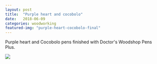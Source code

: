 ```yaml
---
layout: post
title:  "Purple heart and cocobolo"
date:   2018-06-09
categories: woodworking
featured-img: "purple-heart-cocobolo-final"
---
```


Purple heart and Cocobolo pens finished with Doctor's Woodshop Pens Plus.

<img src="https://lh3.googleusercontent.com/kfb787qNTrexCSmcKTryALjqTPQGFDyz7J3OZIyxv5ft4BEX5JF2R2nkEZ6UOy475TjnBm59b5CrWH9fskM_j3W4Yjdz_nUisT_aTh7CxSu7nNFL2HIHybcGBNbVJJKGvFVPcjYHdv7n2U5DWrXO-zexAtSputPoVM64jz4JlvwzrO5zZobkaNl3dS1-61aP3ql3FIMLG7b-FWTkQZ81pnk3iFobCfLawj-By1Ajkmfvpea2G5Esnw7YI98KR-ssD46e3v9WXM2Jk4Q7oGFq4f9ZM7Q8k0qCsxgPub_riKN5NoM6PuyiJXHEhiAOwaPgXSuQ5887Wv42kjfrg3Au5a1DEExWY02KyF81SoAMA3WkICpyBkm6lNp3bAF6qaavX-CZVWqPKe9MQds7SIZOjTl0CeE9hGJoBrPVDZrxvcewuBbEILSs_0eiBht_2aTTjHtPZA3PC4tZPzwslcU4S6fKY-GryWiL60BDd1sxuiZcfGlXS4QFSUwWkirpVsFtCTNN83MJeDGvCKMZTT8ROR-5e9vcprByd6om9SWafkS249U6KN_mQbDkBLxHLIYix_76keyHUsITQH6IMDdqrsUWwdNZU2xW319zrZ1Co4WROzP4_jCW7uwV8cr6OrBRzQUj5jA7zOgcrYWXyeyoNhdVNzJqh7JoLA=w1518-h1012-no">

